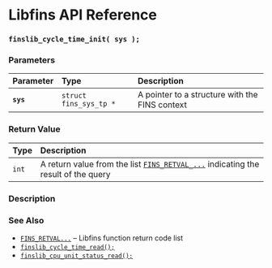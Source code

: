 # Libfins API Reference

### `finslib_cycle_time_init( sys );`

### Parameters

| Parameter | Type | Description |
| :--- | :--- | :--- |
|**`sys`**|`struct fins_sys_tp *`|A pointer to a structure with the FINS context|

### Return Value

| Type | Description |
| :--- | :--- |
|`int`|A return value from the list [`FINS_RETVAL_...`](fins_retval.md) indicating the result of the query|

### Description

### See Also

* [`FINS_RETVAL...`](fins_retval.md) &ndash; Libfins function return code list
* [`finslib_cycle_time_read();`](finslib_cycle_time_read.md)
* [`finslib_cpu_unit_status_read();`](finslib_cpu_unit_status_read.md)
